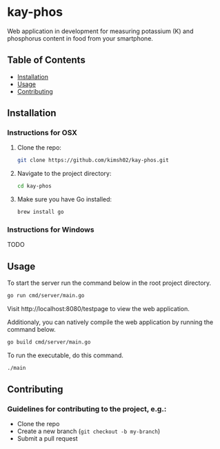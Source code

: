 # kay-phos
Web application in development for measuring potassium (K) and phosphorus
content in food from your smartphone.

## Table of Contents
- [Installation](#installation)
- [Usage](#usage)
- [Contributing](#contributing)

## Installation

### Instructions for OSX

1. Clone the repo:
   ```bash
   git clone https://github.com/kimsh02/kay-phos.git
   ```
2. Navigate to the project directory:
   ```bash
   cd kay-phos
   ```
3. Make sure you have Go installed:
   ```bash
   brew install go
   ```
### Instructions for Windows

TODO

## Usage

To start the server run the command below in the root project directory.
```bash
go run cmd/server/main.go
```

Visit http://localhost:8080/testpage to view the web application.

Additionaly, you can natively compile the web application by running the command below.
```bash
go build cmd/server/main.go
```

To run the executable, do this command.
```bash
./main
```

## Contributing

### Guidelines for contributing to the project, e.g.:
- Clone the repo
- Create a new branch (`git checkout -b my-branch`)
- Submit a pull request